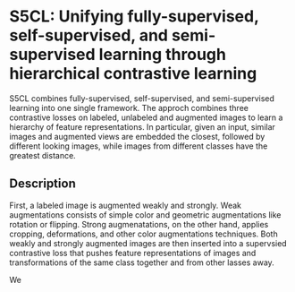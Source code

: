 # S5CL: Unifying fully-supervised, self-supervised, and semi-supervised learning through hierarchical contrastive learning

S5CL combines fully-supervised, self-supervised, and semi-supervised learning into one single framework. The approch combines three contrastive losses on labeled, unlabeled and augmented images to learn a hierarchy of feature representations. In particular, given an input, similar images and augmented views are embedded the closest, followed by different looking images, while images from different classes have the greatest distance.

## Description

First, a labeled image is augmented weakly and strongly. Weak augmentations consists of simple color and geometric augmentations like rotation or flipping. Strong augmenatations, on the other hand, applies cropping, deformations, and other color augmentations techniques. Both weakly and strongly augmented images are then inserted into a supervsied contrastive loss that pushes feature representations of images and transformations of the same class together and from other lasses away. 

We 
